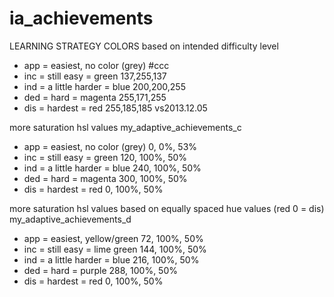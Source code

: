 # ia_achievements

LEARNING STRATEGY COLORS based on intended difficulty level
* app = easiest, no color (grey) #ccc
* inc = still easy = green 137,255,137
* ind = a little harder = blue 200,200,255
* ded = hard = magenta 255,171,255
* dis = hardest = red 255,185,185
vs2013.12.05

more saturation hsl values my_adaptive_achievements_c
* app = easiest, no color (grey) 0, 0%, 53%
* inc = still easy = green 120, 100%, 50%
* ind = a little harder = blue 240, 100%, 50%
* ded = hard = magenta 300, 100%, 50%
* dis = hardest = red 0, 100%, 50%

more saturation hsl values based on equally spaced hue values (red 0 = dis) my_adaptive_achievements_d
* app = easiest, yellow/green 72, 100%, 50%
* inc = still easy = lime green 144, 100%, 50%
* ind = a little harder = blue 216, 100%, 50%
* ded = hard = purple 288, 100%, 50%
* dis = hardest = red 0, 100%, 50%
